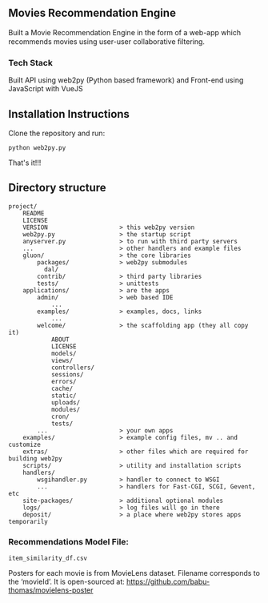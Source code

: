## Movies Recommendation Engine

Built a Movie Recommendation Engine in the form of a web-app which recommends movies using user-user collaborative ﬁltering.

### Tech Stack

Built API using web2py (Python based framework) and Front-end using JavaScript
with VueJS

## Installation Instructions

Clone the repository and run:

    python web2py.py

That's it!!!

## Directory structure

    project/
        README
        LICENSE
        VERSION                    > this web2py version
        web2py.py                  > the startup script
        anyserver.py               > to run with third party servers
        ...                        > other handlers and example files
        gluon/                     > the core libraries
            packages/              > web2py submodules
              dal/
            contrib/               > third party libraries
            tests/                 > unittests
        applications/              > are the apps
            admin/                 > web based IDE
                ...
            examples/              > examples, docs, links
                ...
            welcome/               > the scaffolding app (they all copy it)
                ABOUT
                LICENSE
                models/
                views/
                controllers/
                sessions/
                errors/
                cache/
                static/
                uploads/
                modules/
                cron/
                tests/
            ...                    > your own apps
        examples/                  > example config files, mv .. and customize
        extras/                    > other files which are required for building web2py
        scripts/                   > utility and installation scripts
        handlers/
            wsgihandler.py         > handler to connect to WSGI
            ...                    > handlers for Fast-CGI, SCGI, Gevent, etc
        site-packages/             > additional optional modules
        logs/                      > log files will go in there
        deposit/                   > a place where web2py stores apps temporarily

### Recommendations Model File:

    item_similarity_df.csv

Posters for each movie is from MovieLens dataset.
Filename corresponds to the ‘movieId’.
It is open-sourced at: https://github.com/babu-thomas/movielens-poster

